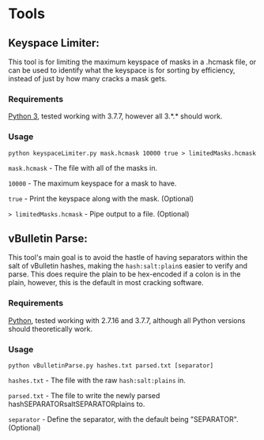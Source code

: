 # Tools

## Keyspace Limiter:

This tool is for limiting the maximum keyspace of masks in a .hcmask file, or can be used to identify what the keyspace is for sorting by efficiency, instead of just by how many cracks a mask gets.

### Requirements
[Python 3](https://www.python.org/downloads/), tested working with 3.7.7, however all 3.\*.\* should work.

### Usage
```
python keyspaceLimiter.py mask.hcmask 10000 true > limitedMasks.hcmask
```
```mask.hcmask``` - The file with all of the masks in.

```10000``` - The maximum keyspace for a mask to have.

```true``` - Print the keyspace along with the mask. (Optional)

```> limitedMasks.hcmask``` - Pipe output to a file. (Optional)


## vBulletin Parse:

This tool's main goal is to avoid the hastle of having separators within the salt of vBulletin hashes, making the `hash:salt:plain`s easier to verify and parse. This does require the plain to be hex-encoded if a colon is in the plain, however, this is the default in most cracking software. 

### Requirements
[Python](https://www.python.org/downloads/), tested working with 2.7.16 and 3.7.7, although all Python versions should theoretically work.

### Usage
```
python vBulletinParse.py hashes.txt parsed.txt [separator]
```
```hashes.txt``` - The file with the raw `hash:salt:plains` in.

```parsed.txt``` - The file to write the newly parsed hashSEPARATORsaltSEPARATORplains to.

```separator``` - Define the separator, with the default being "SEPARATOR". (Optional)
